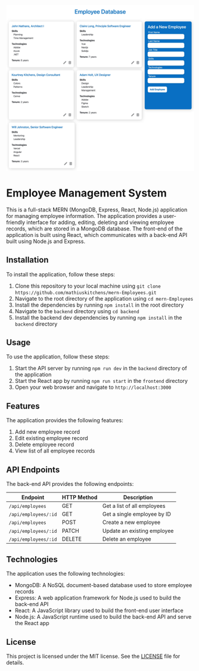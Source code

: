 <img
     src="images/Employee-Screenshot.jpg"
     style="width: 800px"
     >

# Employee Management System

This is a full-stack MERN (MongoDB, Express, React, Node.js) application for managing employee information. The application provides a user-friendly interface for adding, editing, deleting and viewing employee records, which are stored in a MongoDB database. The front-end of the application is built using React, which communicates with a back-end API built using Node.js and Express.

## Installation

To install the application, follow these steps:

1. Clone this repository to your local machine using `git clone https://github.com/mathiuskitchens/mern-Employees.git`
2. Navigate to the root directory of the application using `cd mern-Employees`
3. Install the dependencies by running `npm install` in the root directory
4. Navigate to the `backend` directory using `cd backend`
5. Install the backend dev dependencies by running `npm install` in the `backend` directory

## Usage

To use the application, follow these steps:

1. Start the API server by running `npm run dev` in the `backend` directory of the application
2. Start the React app by running `npm run start` in the `frontend` directory
3. Open your web browser and navigate to `http://localhost:3000`

## Features

The application provides the following features:

1. Add new employee record
2. Edit existing employee record
3. Delete employee record
4. View list of all employee records

## API Endpoints

The back-end API provides the following endpoints:

| Endpoint             | HTTP Method | Description                 |
| -------------------- | ----------- | --------------------------- |
| `/api/employees`     | GET         | Get a list of all employees |
| `/api/employees/:id` | GET         | Get a single employee by ID |
| `/api/employees`     | POST        | Create a new employee       |
| `/api/employees/:id` | PATCH       | Update an existing employee |
| `/api/employees/:id` | DELETE      | Delete an employee          |

## Technologies

The application uses the following technologies:

- MongoDB: A NoSQL document-based database used to store employee records
- Express: A web application framework for Node.js used to build the back-end API
- React: A JavaScript library used to build the front-end user interface
- Node.js: A JavaScript runtime used to build the back-end API and serve the React app

## License

This project is licensed under the MIT license. See the [LICENSE](LICENSE) file for details.
